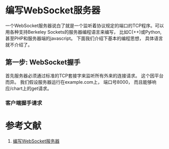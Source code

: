 编写WebSocket服务器
=============
  一个WebSocket服务器说白了就是一个监听着协议规定的端口的TCP程序。可以用各种支持Berkeley Sockets的服务器编程语言来编写， 比如C(++)或Python, 甚至PHP和服务器端的javascript。 下面我们介绍下基本的编程思想， 具体语言就不介绍了。
  
第一步: WebSocket握手
-----------
  首先服务器必须通过标准的TCP套接字来监听所有外来的连接请求。 这个因平台而异。
  我们假设服务器运行在example.com上， 端口号8000， 而且能够响应/chart上的get请求。
  
### 客户端握手请求

  
参考文献
==========
1. [编写WebSocket服务器](https://developer.mozilla.org/zh-CN/docs/WebSockets/Writing_WebSocket_servers)

